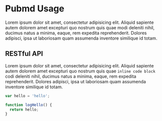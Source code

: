 # Pubmd Usage

Lorem ipsum dolor sit amet, consectetur adipisicing elit. Aliquid sapiente autem dolorem amet excepturi quo nostrum quis quae modi deleniti nihil, ducimus natus a minima, eaque, rem expedita reprehenderit. Dolores adipisci, ipsa ut laboriosam quam assumenda inventore similique id totam.

## RESTful API

Lorem ipsum dolor sit amet, consectetur adipisicing elit. Aliquid sapiente autem dolorem amet excepturi quo nostrum quis quae `inline code block` codi deleniti nihil, ducimus natus a minima, eaque, rem expedita reprehenderit. Dolores adipisci, ipsa ut laboriosam quam assumenda inventore similique id totam.


```javascript
var hello = 'hello';

function logHello() {
  return hello;
}
```


